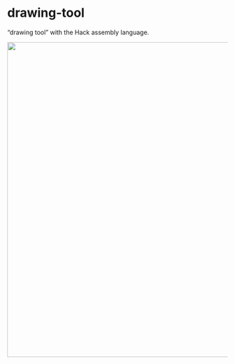 # drawing-tool
“drawing tool” with the Hack assembly language.

<img src="https://user-images.githubusercontent.com/79401359/146880630-fd3d27b6-9ef8-4e76-9fae-f15a2403d9d4.png"  width="1080" height="720">
